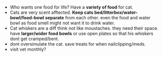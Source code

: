 
- Who wants one food for life? Have a **variety of food** for cat.
- Cats are very scent afftected. **Keep cats bed/litterbox/water-bowl/food-bowl separate** from each other. even the food and water bowl as food smell might not want it to drink water.
- Cat whiskers are a diff think not like moustaches. they need their space. have **larger/wider food bowls** or use open plates so that his whiskers dont get cramped/bent.
- dont oversimulate the cat. save treats for when nailclipping/meds.
- visit vet monthly?